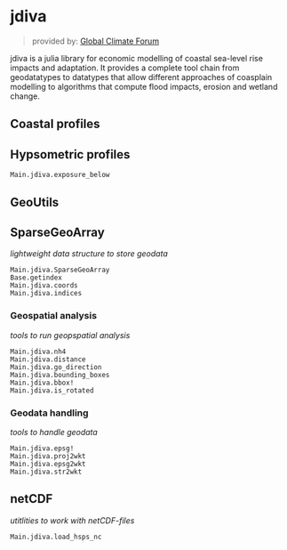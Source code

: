 # jdiva
>provided by: [Global Climate Forum](https://globalclimateforum.org)

jdiva is a julia library for economic modelling of coastal sea-level rise impacts and adaptation. It provides a complete tool chain from geodatatypes to datatypes that allow different approaches of coasplain modelling to
algorithms that compute flood impacts, erosion and wetland change. 

## Coastal profiles

## Hypsometric profiles
```@docs
Main.jdiva.exposure_below
```

## GeoUtils

## SparseGeoArray
*lightweight data structure to store geodata*

```@docs
Main.jdiva.SparseGeoArray
Base.getindex
Main.jdiva.coords
Main.jdiva.indices 
```

### Geospatial analysis
*tools to run geopspatial analysis*

```@docs
Main.jdiva.nh4
Main.jdiva.distance
Main.jdiva.go_direction
Main.jdiva.bounding_boxes
Main.jdiva.bbox!
Main.jdiva.is_rotated
```
### Geodata handling
*tools to handle geodata*

```@docs
Main.jdiva.epsg!
Main.jdiva.proj2wkt 
Main.jdiva.epsg2wkt 
Main.jdiva.str2wkt
```

## netCDF
*utitlities to work with netCDF-files*
```@docs
Main.jdiva.load_hsps_nc
```




